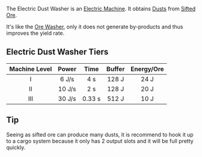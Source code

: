 The Electric Dust Washer is an [Electric Machine](https://github.com/Slimefun/Slimefun4/wiki/Electric-Machines). It obtains [Dusts](https://github.com/TheBusyBiscuit/Slimefun4/wiki/Dusts) from [Sifted Ore](https://github.com/Slimefun/Slimefun4/wiki/Sifted-Ore).

It's like the [Ore Washer](https://github.com/Slimefun/Slimefun4/wiki/Ore-Washer), only it does not generate by-products and thus improves the yield rate.

## Electric Dust Washer Tiers

| Machine Level | Power  | Time   | Buffer | Energy/Ore |
| :-----------: | :----: | :----: | :----: | :--------: |
| I             | 6 J/s  | 4 s    | 128 J  | 24 J       |
| II            | 10 J/s | 2 s    | 128 J  | 20 J       |
| III           | 30 J/s | 0.33 s | 512 J  | 10 J       |

## Tip

Seeing as sifted ore can produce many dusts, it is recommend to hook it up to a cargo system because it only has 2 output slots and it will be full pretty quickly.